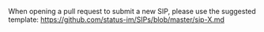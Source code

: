 When opening a pull request to submit a new SIP, please use the suggested template: https://github.com/status-im/SIPs/blob/master/sip-X.md
